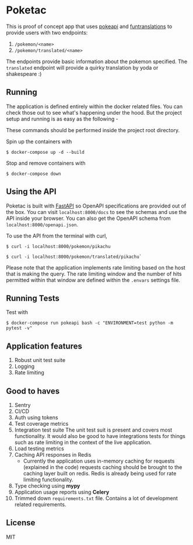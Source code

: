 Poketac
===

This is proof of concept app that uses [pokeapi](https://pokeapi.co) and [funtranslations](https://funtranslations.com/) to provide users with two endpoints:

1. `/pokemon/<name>`
2. `/pokemon/translated/<name>`

The endpoints provide basic information about the pokemon specified. The `translated` endpoint will provide a quirky translation by yoda or shakespeare :)


Running
-------

The application is defined entirely within the docker related files. You can check those out to see what's happening under the
hood. But the project setup and running is as easy as the following -

These commands should be performed inside the project root directory.

Spin up the containers with
```
$ docker-compose up -d --build
```

Stop and remove containers with
```
$ docker-compose down
```

Using the API
-------------

Poketac is built with [FastAPI](https://fastapi.tiangolo.com/) so OpenAPI specifications are provided out of the box. You can visit `localhost:8000/docs` to see the schemas and use the API inside your browser. You can also get the OpenAPI schema from `localhost:8000/openapi.json`. 

To use the API from the terminal with curl, 
```
$ curl -i localhost:8000/pokemon/pikachu

$ curl -i localhost:8000/pokemon/translated/pikachu`
```

Please note that the application implements rate limiting based on the host that is making the query. The rate limiting window and the number of hits permitted within that window are defined within the `.envars` settings file.

Running Tests
-------

Test with
```
$ docker-compose run pokeapi bash -c "ENVIRONMENT=test python -m pytest -v"
```

Application features
------------
1. Robust unit test suite
2. Logging
3. Rate limiting

Good to haves
------------
1. Sentry
2. CI/CD
3. Auth using tokens
4. Test coverage metrics
5. Integration test suite
   The unit test suit is present and covers most functionality. It would also be good to have integrations tests for things such as rate limiting in the context of the live application.
6. Load testing metrics
7. Caching API responses in Redis
    - Currently the application uses in-memory caching for requests (explained in the code) requests caching should be brought to the caching layer built on redis. Redis is already being used for rate limiting functionality.
8. Type checking using **mypy**
9. Application usage reports using **Celery**
10. Trimmed down `requirements.txt` file. Contains a lot of development related requirements.

License
-------
MIT

